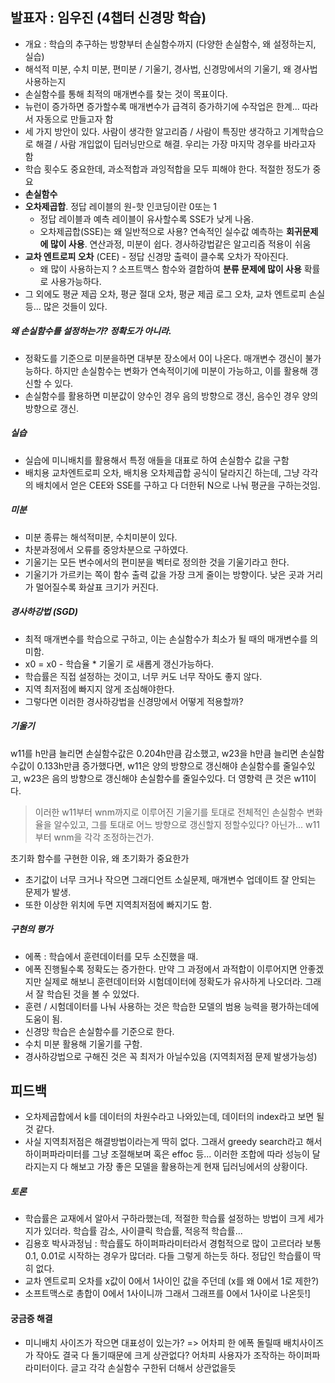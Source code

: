 ## 발표자 : 임우진 (4챕터 신경망 학습)
- 개요 : 학습의 추구하는 방향부터 손실함수까지 (다양한 손실함수, 왜 설정하는지, 실습)
- 해석적 미분, 수치 미분, 편미분 / 기울기, 경사법, 신경망에서의 기울기, 왜 경사법 사용하는지
- 손실함수를 통해 최적의 매개변수를 찾는 것이 목표이다.
- 뉴런이 증가하면 증가할수록 매개변수가 급격히 증가하기에 수작업은 한계... 따라서 자동으로 만들고자 함
- 세 가지 방안이 있다. 사람이 생각한 알고리즘 / 사람이 특징만 생각하고 기계학습으로 해결 / 사람 개입없이 딥러닝만으로 해결. 우리는 가장 마지막 경우를 바라고자 함
- 학습 횟수도 중요한데, 과소적합과 과잉적합을 모두 피해야 한다. 적절한 정도가 중요
- **손실함수**
- **오차제곱합**. 정답 레이블의 원-핫 인코딩이란 0또는 1
	- 정답 레이블과 예측 레이블이 유사할수록 SSE가 낮게 나옴.
	- 오차제곱합(SSE)는 왜 일반적으로 사용? 연속적인 실수값 예측하는 **회귀문제에 많이 사용**. 연산과정, 미분이 쉽다. 경사하강법같은 알고리즘 적용이 쉬움
- **교차 엔트로피 오차** (CEE) - 정답 신경망 출력이 클수록 오차가 작아진다. 
	- 왜 많이 사용하는지 ? 소프트맥스 함수와 결합하여 **분류 문제에 많이 사용** 확률로 사용가능하다.
- 그 외에도 평균 제곱 오차, 평균 절대 오차, 평균 제곱 로그 오차, 교차 엔트로피 손실 등... 많은 것들이 있다.
##### 왜 손실함수를 설정하는가? 정확도가 아니라.
- 정확도를 기준으로 미분을하면 대부분 장소에서 0이 나온다. 매개변수 갱신이 불가능하다. 하지만 손실함수는 변화가 연속적이기에 미분이 가능하고, 이를 활용해 갱신할 수 있다.
- 손실함수를 활용하면 미분값이 양수인 경우 음의 방향으로 갱신, 음수인 경우 양의 방향으로 갱신.
##### 실습
- 실습에 미니배치를 활용해서 특정 애들을 대표로 하여 손실함수 값을 구함
- 배치용 교차엔트로피 오차, 배치용 오차제곱합 공식이 달라지긴 하는데, 그냥 각각의 배치에서 얻은 CEE와 SSE를 구하고 다 더한뒤 N으로 나눠 평균을 구하는것임.
##### 미분
- 미분 종류는 해석적미분, 수치미분이 있다.
- 차분과정에서 오류를 중앙차분으로 구하였다.
- 기울기는 모든 변수에서의 편미분을 벡터로 정의한 것을 기울기라고 한다.
- 기울기가 가르키는 쪽이 함수 출력 값을 가장 크게 줄이는 방향이다. 낮은 곳과 거리가 멀어질수록 화살표 크기가 커진다.
##### 경사하강법 (SGD)
- 최적 매개변수를 학습으로 구하고, 이는 손실함수가 최소가 될 때의 매개변수를 의미함.
- x0 = x0 - 학습율 * 기울기 로 새롭게 갱신가능하다.
- 학습률은 직접 설정하는 것이고, 너무 커도 너무 작아도 좋지 않다. 
- 지역 최저점에 빠지지 않게 조심해야한다.
- 그렇다면 이러한 경사하강법을 신경망에서 어떻게 적용할까?
##### 기울기
w11를 h만큼 늘리면 손실함수값은 0.204h만큼 감소했고, w23을 h만큼 늘리면 손실함수값이 0.133h만큼 증가했다면, w11은 양의 방향으로 갱신해야 손실함수를 줄일수있고, w23은 음의 방향으로 갱신해야 손실함수를 줄일수있다. 더 영향력 큰 것은 w11이다.
> 이러한 w11부터 wnm까지로 이루어진 기울기를 토대로 전체적인 손실함수 변화율을 알수있고, 그를 토대로 어느 방향으로 갱신할지 정할수있다? 아닌가... w11부터 wnm을 각각 조정하는건가.

초기화 함수를 구현한 이유, 왜 초기화가 중요한가
- 초기값이 너무 크거나 작으면 그래디언트 소실문제, 매개변수 업데이트 잘 안되는 문제가 발생.
- 또한 이상한 위치에 두면 지역최저점에 빠지기도 함.

##### 구현의 평가
- 에폭 : 학습에서 훈련데이터를 모두 소진했을 때.
- 에폭 진행될수록 정확도는 증가한다. 만약 그 과정에서 과적합이 이루어지면 안좋겠지만 실제로 해보니 훈련데이터와 시험데이터에 정확도가 유사하게 나오더라. 그래서 잘 학습된 것을 볼 수 있었다.
- 훈련 / 시험데이터를 나눠 사용하는 것은 학습한 모델의 범용 능력을 평가하는데에 도움이 됨.
- 신경망 학습은 손실함수를 기준으로 한다.
- 수치 미분 활용해 기울기를 구함.
- 경사하강법으로 구해진 것은 꼭 최저가 아닐수있음 (지역최저점 문제 발생가능성)


## 피드백
- 오차제곱합에서 k를 데이터의 차원수라고 나와있는데, 데이터의 index라고 보면 될 것 같다.
- 사실 지역최저점은 해결방법이라는게 딱히 없다. 그래서 greedy search라고 해서 하이퍼파라미터를 그냥 조절해보며 혹은 effoc 등... 이러한 조합에 따라 성능이 달라지는지 다 해보고 가장 좋은 모델을 활용하는게 현재 딥러닝에서의 상황이다.

##### 토론
- 학습률은 교재에서 알아서 구하라했는데, 적절한 학습률 설정하는 방법이 크게 세가지가 있더라. 학습률 감소, 사이클릭 학습률, 적응적 학습률... 
- 김용호 박사과정님 : 학습률도 하이퍼파라미터라서 경험적으로 많이 고르더라 보통 0.1, 0.01로 시작하는 경우가 많더라. 다들 그렇게 하는듯 하다. 정답인 학습률이 딱히 없다.
- 교차 엔트로피 오차를 x값이 0에서 1사이인 값을 주던데 (x를 왜 0에서 1로 제한?) 
- 소프트맥스로 총합이 0에서 1사이니까 그래서 그래프를 0에서 1사이로 나온듯!]

#### 궁금증 해결
- 미니배치 사이즈가 작으면 대표성이 있는가? => 어차피 한 에폭 돌릴때 배치사이즈가 작아도 결국 다 돌기때문에 크게 상관없다? 어차피 사용자가 조작하는 하이퍼파라미터이다. 글고 각각 손실함수 구한뒤 더해서 상관없을듯